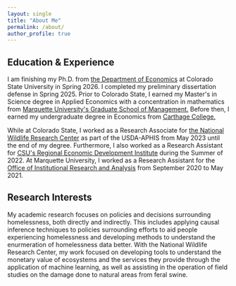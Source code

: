```yaml
---
layout: single
title: "About Me"
permalink: /about/
author_profile: true
---
```




## Education & Experience
I am finishing my Ph.D. from [the Department of Economics](https://economics.colostate.edu/graduate/) at Colorado State University in Spring 2026. I completed my preliminary dissertation defense in Spring 2025. Prior to Colorado State, I earned my Master's in Science degree in Applied Economics with a concentration in mathematics from [Marquette University's Graduate School of Management.](https://www.marquette.edu/business/graduate/ms-applied-economics/) Before then, I earned my undergraduate degree in Economics from [Carthage College.](https://www.carthage.edu/academics/majors-minors/economics/)

While at Colorado State, I worked as a Research Associate for [the National Wildlife Research Center](https://www.aphis.usda.gov/national-wildlife-programs/nwrc) as part of the USDA-APHIS from May 2023 until the end of my degree. Furthermore, I also worked as a Research Assistant for [CSU's Regional Economic Development Institute](https://csuredi.org/) during the Summer of 2022. At Marquette University, I worked as a Research Assistant for the [Office of Institutional Research and Analysis](https://www.marquette.edu/academic-effectiveness/institutional-research-analysis/) from September 2020 to May 2021.

## Research Interests
My academic research focuses on policies and decisions surrounding homelessness, both directly and indirectly. This includes applying causal inference techniques to policies surrounding efforts to aid people experiencing homelessness and developing methods to understand the enurmeration of homelessness data better. With the National Wildlife Research Center, my work focused on developing tools to understand the monetary value of ecosystems and the services they provide through the application of machine learning, as well as assisting in the operation of field studies on the damage done to natural areas from feral swine.

